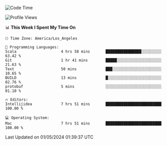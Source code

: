<!--START_SECTION:waka-->
![Code Time](http://img.shields.io/badge/Code%20Time-966%20hrs%2019%20mins-blue)

![Profile Views](http://img.shields.io/badge/Profile%20Views-0-blue)

📊 **This Week I Spent My Time On** 

```text
🕑︎ Time Zone: America/Los_Angeles

💬 Programming Languages: 
Scala                    4 hrs 58 mins       ████████████████░░░░░░░░░   63.42 % 
Git                      1 hr 41 mins        █████░░░░░░░░░░░░░░░░░░░░   21.63 % 
Text                     50 mins             ███░░░░░░░░░░░░░░░░░░░░░░   10.65 % 
BUILD                    13 mins             █░░░░░░░░░░░░░░░░░░░░░░░░   02.76 % 
protobuf                 5 mins              ░░░░░░░░░░░░░░░░░░░░░░░░░   01.10 % 

🔥 Editors: 
Intellijidea             7 hrs 51 mins       █████████████████████████   100.00 % 

💻 Operating System: 
Mac                      7 hrs 51 mins       █████████████████████████   100.00 % 
```


 Last Updated on 01/05/2024 01:39:37 UTC
<!--END_SECTION:waka-->
